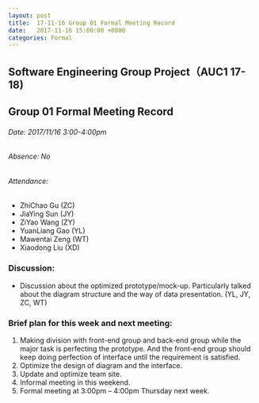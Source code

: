 ```yaml
---
layout: post
title:  17-11-16 Group 01 Formal Meeting Record
date:   2017-11-16 15:00:00 +0800
categories: Formal
---
```

## Software Engineering Group Project（AUC1 17-18)
## Group 01 Formal Meeting Record
###### Date: 2017/11/16 3:00-4:00pm
###### Absence: No
###### Attendance: 
- ZhiChao Gu (ZC)
- JiaYing Sun (JY)
- ZiYao Wang (ZY)
- YuanLiang Gao (YL)
- Mawentai Zeng (WT)
- Xiaodong Liu (XD)

### Discussion:
- Discussion about the optimized prototype/mock-up. Particularly talked about the diagram structure and the way of data presentation. (YL, JY, ZC, WT)

### Brief plan for this week and next meeting:
1. Making division with front-end group and back-end group while the major task is perfecting the prototype. And the front-end group should keep doing perfection of interface until the requirement is satisfied.
2. Optimize the design of diagram and the interface.
3. Update and optimize team site.
3. Informal meeting in this weekend.
4. Formal meeting at 3:00pm – 4:00pm Thursday next week.

